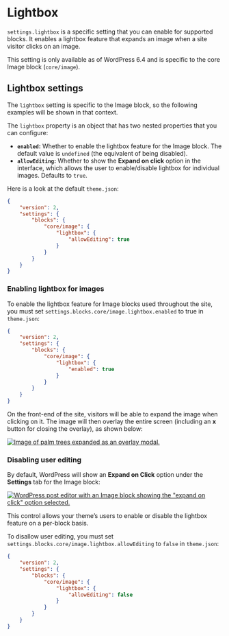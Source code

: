 # Lightbox

`settings.lightbox` is a specific setting that you can enable for supported blocks. It enables a lightbox feature that expands an image when a site visitor clicks on an image.

This setting is only available as of WordPress 6.4 and is specific to the core Image block (`core/image`).

## Lightbox settings

The `lightbox` setting is specific to the Image block, so the following examples will be shown in that context.

The `lightbox` property is an object that has two nested properties that you can configure:

*   **`enabled`:** Whether to enable the lightbox feature for the Image block. The default value is `undefined` (the equivalent of being disabled).
*   **`allowEditing`:** Whether to show the **Expand on click** option in the interface, which allows the user to enable/disable lightbox for individual images. Defaults to `true`.

Here is a look at the default `theme.json`:

```json
{
	"version": 2,
	"settings": {
		"blocks": {
			"core/image": {
				"lightbox": {
					"allowEditing": true
				}
			}
		}
	}
}
```

### Enabling lightbox for images

To enable the lightbox feature for Image blocks used throughout the site, you must set `settings.blocks.core/image.lightbox.enabled` to true in `theme.json`:

```json
{
	"version": 2,
	"settings": {
		"blocks": {
			"core/image": {
				"lightbox": {
					"enabled": true
				}
			}
		}
	}
}
```

On the front-end of the site, visitors will be able to expand the image when clicking on it. The image will then overlay the entire screen (including an **x** button for closing the overlay), as shown below:

[![Image of palm trees expanded as an overlay modal.](https://i0.wp.com/developer.wordpress.org/files/2023/10/lightbox-expanded.jpg?resize=2048%2C959&ssl=1)](https://i0.wp.com/developer.wordpress.org/files/2023/10/lightbox-expanded.jpg?ssl=1)

### Disabling user editing

By default, WordPress will show an **Expand on Click** option under the **Settings** tab for the Image block:

[![WordPress post editor with an Image block showing the "expand on click" option selected.](https://i0.wp.com/developer.wordpress.org/files/2023/10/lightbox-allow-editing.jpg?resize=2048%2C1056&ssl=1)](https://i0.wp.com/developer.wordpress.org/files/2023/10/lightbox-allow-editing.jpg?ssl=1)

This control allows your theme’s users to enable or disable the lightbox feature on a per-block basis.

To disallow user editing, you must set `settings.blocks.core/image.lightbox.allowEditing` to `false` in `theme.json`:

```json
{
	"version": 2,
	"settings": {
		"blocks": {
			"core/image": {
				"lightbox": {
					"allowEditing": false
				}
			}
		}
	}
}
```